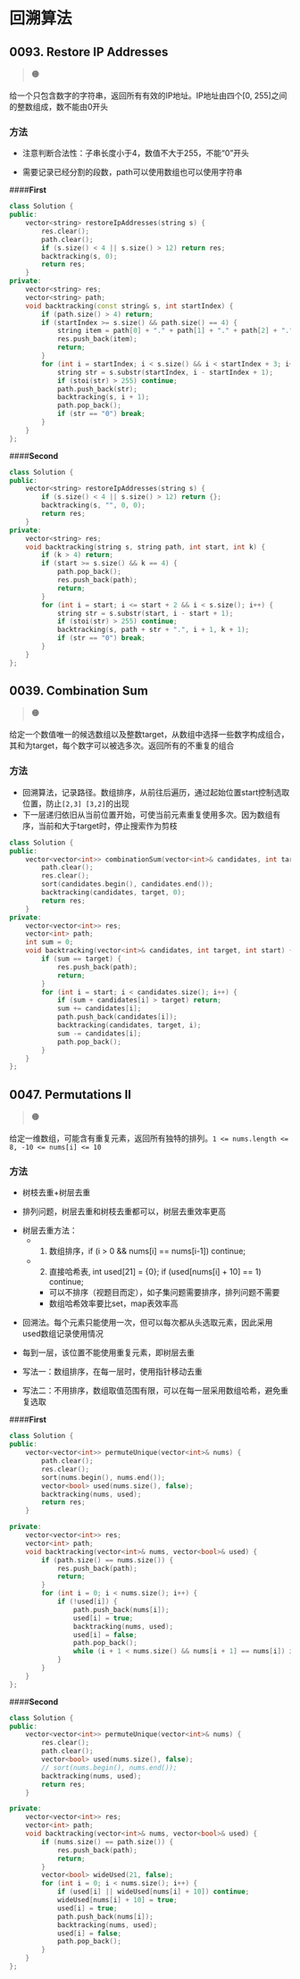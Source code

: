 # 回溯算法

## 0093. Restore IP Addresses

> :orange_circle:

给一个只包含数字的字符串，返回所有有效的IP地址。IP地址由四个[0, 255]之间的整数组成，数不能由0开头

### 方法

- 注意判断合法性：子串长度小于4，数值不大于255，不能“0”开头
* 需要记录已经分割的段数，path可以使用数组也可以使用字符串

<!-- tabs:start-->
####**First**

```cpp
class Solution {
public:
    vector<string> restoreIpAddresses(string s) {
        res.clear();
        path.clear();
        if (s.size() < 4 || s.size() > 12) return res;
        backtracking(s, 0);
        return res;
    }
private:
    vector<string> res;
    vector<string> path;
    void backtracking(const string& s, int startIndex) {
        if (path.size() > 4) return;
        if (startIndex >= s.size() && path.size() == 4) {
            string item = path[0] + "." + path[1] + "." + path[2] + "." + path[3];
            res.push_back(item);
            return;
        }
        for (int i = startIndex; i < s.size() && i < startIndex + 3; i++) {
            string str = s.substr(startIndex, i - startIndex + 1);
            if (stoi(str) > 255) continue;
            path.push_back(str);
            backtracking(s, i + 1);
            path.pop_back();
            if (str == "0") break;
        }
    }
};
```
####**Second**
```cpp
class Solution {
public:
    vector<string> restoreIpAddresses(string s) {
        if (s.size() < 4 || s.size() > 12) return {};
        backtracking(s, "", 0, 0);
        return res;
    }
private:
    vector<string> res;
    void backtracking(string s, string path, int start, int k) {
        if (k > 4) return;
        if (start >= s.size() && k == 4) {
            path.pop_back();
            res.push_back(path);
            return;
        }
        for (int i = start; i <= start + 2 && i < s.size(); i++) {
            string str = s.substr(start, i - start + 1);
            if (stoi(str) > 255) continue;
            backtracking(s, path + str + ".", i + 1, k + 1);
            if (str == "0") break;
        }
    }
};
```

<!-- tabs:end-->

## 0039. Combination Sum

> :orange_circle:

给定一个数值唯一的候选数组以及整数target，从数组中选择一些数字构成组合，其和为target，每个数字可以被选多次。返回所有的不重复的组合

### 方法

- 回溯算法，记录路径。数组排序，从前往后遍历，通过起始位置start控制选取位置，防止`[2,3] [3,2]`的出现
- 下一层递归依旧从当前位置开始，可使当前元素重复使用多次。因为数组有序，当前和大于target时，停止搜索作为剪枝

```cpp
class Solution {
public:
    vector<vector<int>> combinationSum(vector<int>& candidates, int target) {
        path.clear();
        res.clear();
        sort(candidates.begin(), candidates.end());
        backtracking(candidates, target, 0);
        return res;
    }
private:
    vector<vector<int>> res;
    vector<int> path;
    int sum = 0;
    void backtracking(vector<int>& candidates, int target, int start) {
        if (sum == target) {
            res.push_back(path);
            return;
        }
        for (int i = start; i < candidates.size(); i++) {
            if (sum + candidates[i] > target) return;
            sum += candidates[i];
            path.push_back(candidates[i]);
            backtracking(candidates, target, i);
            sum -= candidates[i];
            path.pop_back();
        }
    }
};
```

## 0047. Permutations II

> :orange_circle:

给定一维数组，可能含有重复元素，返回所有独特的排列。`1 <= nums.length <= 8, -10 <= nums[i] <= 10`

### 方法

- 树枝去重+树层去重

- 排列问题，树层去重和树枝去重都可以，树层去重效率更高

* 树层去重方法：
	* 1. 数组排序，if (i > 0 && nums[i] == nums[i-1]) continue;
	* 2. 直接哈希表, int used[21] = {0}; if (used[nums[i] + 10] == 1) continue;
		* 可以不排序（视题目而定），如子集问题需要排序，排列问题不需要
		* 数组哈希效率要比set，map表效率高
	
- 回溯法。每个元素只能使用一次，但可以每次都从头选取元素，因此采用used数组记录使用情况

- 每到一层，该位置不能使用重复元素，即树层去重

- 写法一：数组排序，在每一层时，使用指针移动去重

- 写法二：不用排序，数组取值范围有限，可以在每一层采用数组哈希，避免重复选取

<!-- tabs:start-->

####**First**

```cpp
class Solution {
public:
    vector<vector<int>> permuteUnique(vector<int>& nums) {
        path.clear();
        res.clear();
        sort(nums.begin(), nums.end());
        vector<bool> used(nums.size(), false);
        backtracking(nums, used);
        return res;
    }

private:
    vector<vector<int>> res;
    vector<int> path;
    void backtracking(vector<int>& nums, vector<bool>& used) {
        if (path.size() == nums.size()) {
            res.push_back(path);
            return;
        }
        for (int i = 0; i < nums.size(); i++) {
            if (!used[i]) {
                path.push_back(nums[i]);
                used[i] = true;
                backtracking(nums, used);
                used[i] = false;
                path.pop_back();
                while (i + 1 < nums.size() && nums[i + 1] == nums[i]) i++;
            }
        }
    }
};
```

####**Second**

```cpp
class Solution {
public:
    vector<vector<int>> permuteUnique(vector<int>& nums) {
        res.clear();
        path.clear();
        vector<bool> used(nums.size(), false);
        // sort(nums.begin(), nums.end());
        backtracking(nums, used);
        return res;
    }

private:
    vector<vector<int>> res;
    vector<int> path;
    void backtracking(vector<int>& nums, vector<bool>& used) {
        if (nums.size() == path.size()) {
            res.push_back(path);
            return;
        }
        vector<bool> wideUsed(21, false);
        for (int i = 0; i < nums.size(); i++) {
            if (used[i] || wideUsed[nums[i] + 10]) continue;
            wideUsed[nums[i] + 10] = true;
            used[i] = true;
            path.push_back(nums[i]);
            backtracking(nums, used);
            used[i] = false;
            path.pop_back();
        }
    }
};
```

<!-- tabs:end-->
